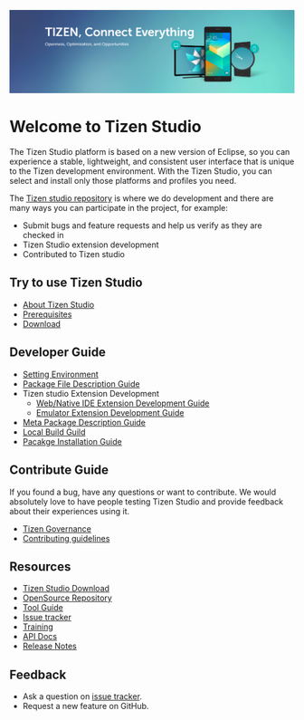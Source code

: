 ![](docs/image/tizen-connect-everything.jpg)

# Welcome to Tizen Studio
The Tizen Studio platform is based on a new version of Eclipse, so you can experience a stable, lightweight, and consistent user interface that is unique to the Tizen development environment. With the Tizen Studio, you can select and install only those platforms and profiles you need.

The [Tizen studio repository](https://github.sec.samsung.net/RS-TizenStudio) is where we do development and there are many ways you can participate in the project, for example:
- Submit bugs and feature requests and help us verify as they are checked in
- Tizen Studio extension development
- Contributed to Tizen studio

## Try to use Tizen Studio

- [About Tizen Studio](docs/Home.md)
- [Prerequisites](docs/environment.md#setting-up-tizen-studio-installation-environment)
- [Download](https://developer.tizen.org/development/tizen-studio/download)

## Developer Guide

- [Setting Environment](docs/environment.md)
- [Package File Description Guide](docs/package-file-desc-guide.md)
- Tizen studio Extension Development
    - [Web/Native IDE Extension Development Guide](docs/web-extension-guide.md)
    - [Emulator Extension Development Guide](docs/emulator-extension-guide.md)
- [Meta Package Description Guide](docs/meta-package.md)
- [Local Build Guild](docs/local-build.md)
- [Pacakge Installation Guide](docs/package-installation-guide.md)


## Contribute Guide

If you found a bug, have any questions or want to contribute. 
We would absolutely love to have people testing Tizen Studio and provide feedback about their experiences using it.

- [Tizen Governance](https://wiki.tizen.org/Tizen_Governance)
- [Contributing guidelines](docs/contribute.md )

## Resources
- [Tizen Studio Download](https://developer.tizen.org/development/tizen-studio/download)
- [OpenSource Repository](https://github.sec.samsung.net/RS-TizenStudio)
- [Tool Guide](https://developer.tizen.org/development/tizen-studio/native-tools) 
- [Issue tracker](https://github.sec.samsung.net/RS-TizenStudio/home/issues)
- [Training](https://developer.tizen.org/development/training/overview)
- [API Docs](https://developer.tizen.org/development/api-references/native-application)
- [Release Notes](https://github.sec.samsung.net/RS-TizenStudio/home/releases)


## Feedback
- Ask a question on [issue tracker](https://github.sec.samsung.net/RS-TizenStudio/home/issues).
- Request a new feature on GitHub.

